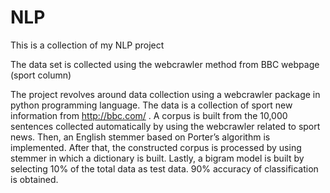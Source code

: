 # NLP
This is a collection of my NLP project

The data set is collected using the webcrawler method from BBC webpage (sport column)

The project revolves around data collection using a webcrawler package in python programming language. The data is a collection of sport new information from http://bbc.com/ . A corpus is built from the 10,000 sentences collected automatically by using the webcrawler related to sport news. Then, an English stemmer based on Porter’s algorithm is implemented. After that, the constructed corpus is processed by using stemmer in which a dictionary is built. Lastly, a bigram model is built by selecting 10% of the total data as test data. 90% accuracy of classification is obtained.